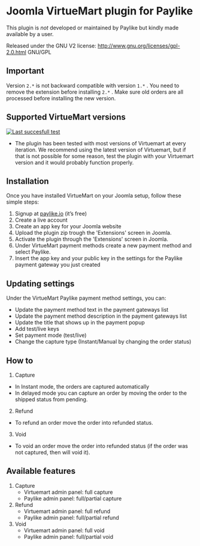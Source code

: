 # Joomla VirtueMart plugin for Paylike

This plugin is *not* developed or maintained by Paylike but kindly made
available by a user.

Released under the GNU V2 license: http://www.gnu.org/licenses/gpl-2.0.html GNU/GPL

## Important

Version `2.*` is not backward compatible with version `1.*` . You need to remove the extension before installing `2.*` . Make sure old orders are all processed before installing the new version.

## Supported VirtueMart versions

[![Last succesfull test](https://log.derikon.ro/api/v1/log/read?tag=virtuemart&view=svg&label=VirtueMart&key=ecommerce&background=f7d43f)](https://log.derikon.ro/api/v1/log/read?tag=virtuemart&view=html)

* The plugin has been tested with most versions of Virtuemart at every iteration. We recommend using the latest version of Virtuemart, but if that is not possible for some reason, test the plugin with your Virtuemart version and it would probably function properly.

## Installation

  Once you have installed VirtueMart on your Joomla setup, follow these simple steps:
  1. Signup at [paylike.io](https://paylike.io) (it’s free)
  1. Create a live account
  1. Create an app key for your Joomla website
  1. Upload the plugin zip trough the 'Extensions' screen in Joomla.
  1. Activate the plugin through the 'Extensions' screen in Joomla.
  1. Under VirtueMart payment methods create a new payment method and select Paylike.
  1. Insert the app key and your public key in the settings for the Paylike payment gateway you just created


## Updating settings

Under the VirtueMart Paylike payment method settings, you can:
 * Update the payment method text in the payment gateways list
 * Update the payment method description in the payment gateways list
 * Update the title that shows up in the payment popup
 * Add test/live keys
 * Set payment mode (test/live)
 * Change the capture type (Instant/Manual by changing the order status)

 ## How to

 1. Capture
 * In Instant mode, the orders are captured automatically
 * In delayed mode you can capture an order by moving the order to the shipped status from pending.
 2. Refund
   * To refund an order move the order into refunded status.
 3. Void
   * To void an order move the order into refunded status (if the order was not captured, then will void it).

## Available features
1. Capture
   * Virtuemart admin panel: full capture
   * Paylike admin panel: full/partial capture
2. Refund
   * Virtuemart admin panel: full refund
   * Paylike admin panel: full/partial refund
3. Void
   * Virtuemart admin panel: full void
   * Paylike admin panel: full/partial void